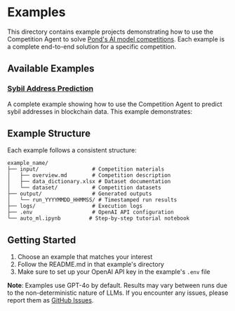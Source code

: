 # Examples

This directory contains example projects demonstrating how to use the Competition Agent to solve [Pond's AI model competitions](https://cryptopond.xyz/modelFactory/list). Each example is a complete end-to-end solution for a specific competition.

## Available Examples

### [Sybil Address Prediction](sybil_address/)
A complete example showing how to use the Competition Agent to predict sybil addresses in blockchain data. This example demonstrates:

## Example Structure
Each example follows a consistent structure:
```
example_name/
├── input/                 # Competition materials
│   ├── overview.md        # Competition description
│   ├── data_dictionary.xlsx # Dataset documentation
│   └── dataset/           # Competition datasets
├── output/                # Generated outputs
│   └── run_YYYYMMDD_HHMMSS/ # Timestamped run results
├── logs/                  # Execution logs
├── .env                   # OpenAI API configuration
└── auto_ml.ipynb         # Step-by-step tutorial notebook
```

## Getting Started
1. Choose an example that matches your interest
2. Follow the README.md in that example's directory
3. Make sure to set up your OpenAI API key in the example's `.env` file

**Note**: Examples use GPT-4o by default. Results may vary between runs due to the non-deterministic nature of LLMs. If you encounter any issues, please report them as [GitHub Issues](https://github.com/Pond-International/pond-agent/issues).
